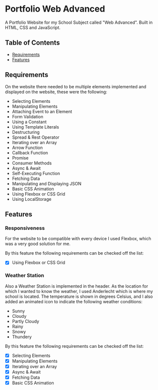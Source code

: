 # Portfolio Web Advanced

A Portfolio Website for my School Subject called "Web Advanced". Built in HTML, CSS and JavaScript.

## Table of Contents
- [Requirements](#requirements)
- [Features](#features)

## Requirements

On the website there needed to be multiple elements implemented and displayed on the website, these were the following:

- Selecting Elements
- Manipulating Elements
- Attaching Event to an Element
- Form Validation
- Using a Constant
- Using Template Literals
- Destructuring
- Spread & Rest Operator
- Iterating over an Array
- Arrow Function
- Callback Function
- Promise
- Consumer Methods
- Async & Await
- Self-Executing Function
- Fetching Data
- Manipulating and Displaying JSON
- Basic CSS Animation
- Using Flexbox or CSS Grid
- Using LocalStorage

## Features

### Responsiveness

For the website to be compatible with every device I used Flexbox, which was a very good solution for me.

By this feature the following requirements can be checked off the list:
- [x] Using Flexbox or CSS Grid

### Weather Station

Also a Weather Station is implemented in the header. As the location for which I wanted to know the weather, I used Anderlecht which is where my school is located.
The temperature is shown in degrees Celsius, and I also added an animated icon to indicate the following weather conditions:

- Sunny
- Cloudy
- Partly Cloudy
- Rainy
- Snowy
- Thundery

By this feature the following requirements can be checked off the list:

- [x] Selecting Elements
- [x] Manipulating Elements
- [x] Iterating over an Array
- [x] Async & Await
- [x] Fetching Data
- [x] Basic CSS Animation